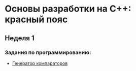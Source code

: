 # Основы разработки на C++: красный пояс

## Неделя 1

### Задания по программированию:

- [Генератор компараторов]()
